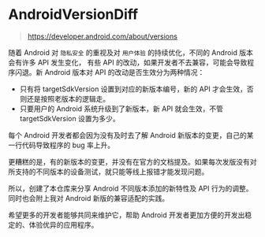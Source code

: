 # AndroidVersionDiff



> https://developer.android.com/about/versions



随着 Android 对 `隐私安全` 的重视及对 `用户体验` 的持续优化，不同的 Android 版本会有许多 API 发生变化， 有些 API 的改动，如果开发者不去兼容，可能会导致程序闪退。新 Android 版本对 API 的改动是否生效分为两种情况：

- 只有将 targetSdkVersion 设置到对应的新版本编号，新的 API 才会生效，否则还是按照老版本的逻辑走。
- 只要用户的 Android 系统升级到了新版本，新 API 就会生效，不管 targetSdkVersion 设置为多少。



每个 Android 开发者都会因为没有及时去了解 Android 新版本的变更，自己的某一行代码导致程序的 bug 率上升。



更糟糕的是，有的新版本的变更，并没有在官方的文档提及。如果每次发版没有对所支持的不同版本的设备测试，就只能等线上报错才能发现问题。



所以，创建了本仓库来分享 Android 不同版本添加的新特性及 API 行为的调整。同时也会附上我对 Android 新版的兼容适配的实践。



希望更多的开发者能够共同来维护它，帮助 Android 开发者更加方便的开发出稳定的、体验优异的应用程序。





